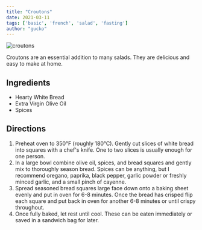 ```yaml
---
title: "Croutons"
date: 2021-03-11
tags: ['basic', 'french', 'salad', 'fasting']
author: "gucko"
---
```


![croutons](/pix/croutons.webp)

Croutons are an essential addition to many salads. They are delicious and easy to make at home.

## Ingredients

- Hearty White Bread
- Extra Virgin Olive Oil
- Spices

## Directions

1. Preheat oven to 350°F (roughly 180°C). Gently cut slices of white bread into squares with a chef's knife. One to two
   slices is usually enough for one person.
2. In a large bowl combine olive oil, spices, and bread squares and gently mix to thoroughly season bread. Spices can be
   anything, but I recommend oregano, paprika, black pepper, garlic powder or freshly minced garlic, and a small pinch of
   cayenne.
3. Spread seasoned bread squares large face down onto a baking sheet evenly and put in oven for 6-8 minutes. Once the
   bread has crisped flip each square and put back in oven for another 6-8 minutes or until crispy throughout.
4. Once fully baked, let rest until cool. These can be eaten immediately or saved in a sandwich bag for later.
